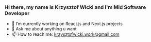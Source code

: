 ### Hi there, my name is Krzysztof Wicki and i'm Mid Software Developer

- 🔭 I’m currently working on React.js and Next.js projects
- 💬 Ask me about anything u want
- 📫 How to reach me: krzysztofwicki.work@gmail.com

